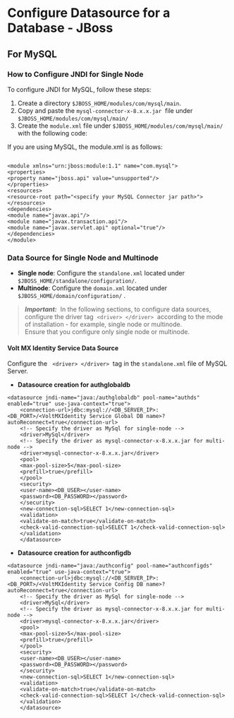                             

Configure Datasource for a Database - JBoss
===========================================

For MySQL
---------

### How to Configure JNDI for Single Node

To configure JNDI for MySQL, follow these steps:

1.  Create a directory `$JBOSS_HOME/modules/com/mysql/main`.
2.  Copy and paste the `mysql-connector-x-8.x.x.jar`  file under `$JBOSS_HOME/modules/com/mysql/main/`
3.  Create the `module.xml` file under `$JBOSS_HOME/modules/com/mysql/main/` with the following code:
    
If you are using MySQL, the module.xml is as follows:

```

<module xmlns="urn:jboss:module:1.1" name="com.mysql">
<properties>
<property name="jboss.api" value="unsupported"/>      
</properties>
<resources>
<resource-root path="<specify your MySQL Connector jar path>">
</resources>
<dependencies>
<module name="javax.api"/>
<module name="javax.transaction.api"/>
<module name="javax.servlet.api" optional="true"/> 
</dependencies>
</module>
```
       
### Data Source for Single Node and Multinode

*   **Single node**: Configure the `standalone.xml` located under `$JBOSS_HOME/standalone/configuration/`.
*   **Multinode**: Configure the `domain.xml` located under `$JBOSS_HOME/domain/configuration/` .

> **_Important:_**  In the following sections, to configure data sources, configure the driver tag  `<driver> </driver>`  according to the mode of installation - for example, single node or multinode.  
Ensure that you configure only single node or multinode.

#### Volt MX Identity Service Data Source  

Configure the   `<driver> </driver>`  tag in the `standalone.xml` file of MySQL Server.

*   **Datasource creation for authglobaldb**
```
<datasource jndi-name="java:/authglobaldb" pool-name="authds" enabled="true" use-java-context="true">  
    <connection-url>jdbc:mysql://<DB_SERVER_IP>:<DB_PORT>/<VoltMXIdentity Service Global DB name>?autoReconnect=true</connection-url>  
    <!-- Specify the driver as MySql for single-node -->  
    <driver>MySql</driver>  
    <!-- Specify the driver as mysql-connector-x-8.x.x.jar for multi-node -->  
    <driver>mysql-connector-x-8.x.x.jar</driver>  
    <pool>  
    <max-pool-size>5</max-pool-size>  
    <prefill>true</prefill>  
    </pool>  
    <security>  
    <user-name><DB_USER></user-name>  
    <password><DB_PASSWORD></password>  
    </security>  
    <new-connection-sql>SELECT 1</new-connection-sql>  
    <validation>  
    <validate-on-match>true</validate-on-match>  
    <check-valid-connection-sql>SELECT 1</check-valid-connection-sql>  
    </validation>  
    </datasource>
```
*   **Datasource creation for authconfigdb**
```
<datasource jndi-name="java:/authconfig" pool-name="authconfigds" enabled="true" use-java-context="true">  
    <connection-url>jdbc:mysql://<DB_SERVER_IP>:<DB_PORT>/<VoltMXIdentity Service Config DB name>?autoReconnect=true</connection-url>  
    <!-- Specify the driver as MySql for single-node -->  
    <driver>MySql</driver>  
    <!-- Specify the driver as mysql-connector-x-8.x.x.jar for multi-node -->  
    <driver>mysql-connector-x-8.x.x.jar</driver>  
    <pool>  
    <max-pool-size>5</max-pool-size>  
    <prefill>true</prefill>  
    </pool>  
    <security>  
    <user-name><DB_USER></user-name>  
    <password><DB_PASSWORD></password>  
    </security>  
    <new-connection-sql>SELECT 1</new-connection-sql>  
    <validation>  
    <validate-on-match>true</validate-on-match>  
    <check-valid-connection-sql>SELECT 1</check-valid-connection-sql>  
    </validation>  
    </datasource>
```
